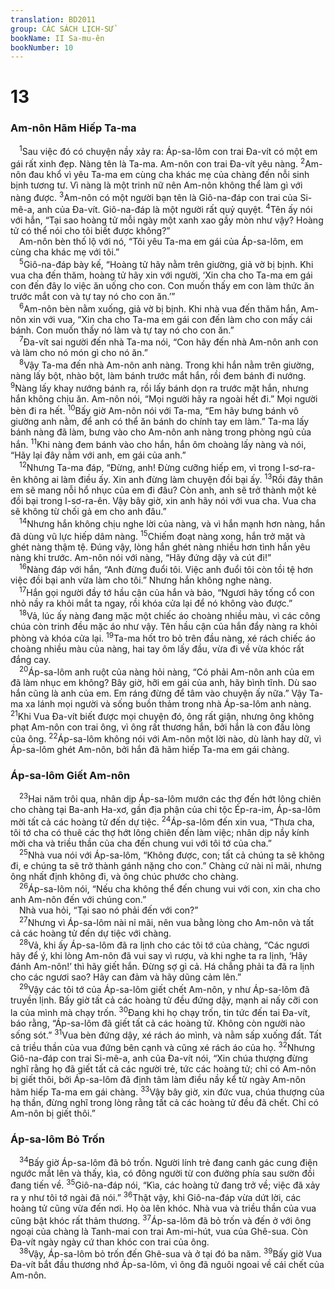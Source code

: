 ```yaml
---
translation: BD2011
group: CÁC SÁCH LỊCH-SỬ
bookName: II Sa-mu-ên 
bookNumber: 10
---
```


<div class="title"><h1>13</h1><h3>Am-nôn Hãm Hiếp Ta-ma</h3></div>
<span class="verse 2sa_13_1"> <sup>1</sup>Sau việc đó có chuyện nầy xảy ra: Áp-sa-lôm con trai Ða-vít có một em gái rất xinh đẹp. Nàng tên là Ta-ma. Am-nôn con trai Ða-vít yêu nàng. </span>
<span class="verse 2sa_13_2"><sup>2</sup>Am-nôn đau khổ vì yêu Ta-ma em cùng cha khác mẹ của chàng đến nỗi sinh bịnh tương tư. Vì nàng là một trinh nữ nên Am-nôn không thể làm gì với nàng được. </span>
<span class="verse 2sa_13_3"><sup>3</sup>Am-nôn có một người bạn tên là Giô-na-đáp con trai của Si-mê-a, anh của Ða-vít. Giô-na-đáp là một người rất quỷ quyệt. </span>
<span class="verse 2sa_13_4"><sup>4</sup>Tên ấy nói với hắn, “Tại sao hoàng tử mỗi ngày một xanh xao gầy mòn như vậy? Hoàng tử có thể nói cho tôi biết được không?”<br/> Am-nôn bèn thố lộ với nó, “Tôi yêu Ta-ma em gái của Áp-sa-lôm, em cùng cha khác mẹ với tôi.”<br/></span>
<span class="verse 2sa_13_5"> <sup>5</sup>Giô-na-đáp bày kế, “Hoàng tử hãy nằm trên giường, giả vờ bị bịnh. Khi vua cha đến thăm, hoàng tử hãy xin với người, ‘Xin cha cho Ta-ma em gái con đến đây lo việc ăn uống cho con. Con muốn thấy em con làm thức ăn trước mắt con và tự tay nó cho con ăn.’”<br/></span>
<span class="verse 2sa_13_6"> <sup>6</sup>Am-nôn bèn nằm xuống, giả vờ bị bịnh. Khi nhà vua đến thăm hắn, Am-nôn xin với vua, “Xin cha cho Ta-ma em gái con đến làm cho con mấy cái bánh. Con muốn thấy nó làm và tự tay nó cho con ăn.”<br/></span>
<span class="verse 2sa_13_7"> <sup>7</sup>Ða-vít sai người đến nhà Ta-ma nói, “Con hãy đến nhà Am-nôn anh con và làm cho nó món gì cho nó ăn.”<br/></span>
<span class="verse 2sa_13_8"> <sup>8</sup>Vậy Ta-ma đến nhà Am-nôn anh nàng. Trong khi hắn nằm trên giường, nàng lấy bột, nhào bột, làm bánh trước mắt hắn, rồi đem bánh đi nướng. </span>
<span class="verse 2sa_13_9"><sup>9</sup>Nàng lấy khay nướng bánh ra, rồi lấy bánh dọn ra trước mặt hắn, nhưng hắn không chịu ăn. Am-nôn nói, “Mọi người hãy ra ngoài hết đi.” Mọi người bèn đi ra hết. </span>
<span class="verse 2sa_13_10"><sup>10</sup>Bấy giờ Am-nôn nói với Ta-ma, “Em hãy bưng bánh vô giường anh nằm, để anh có thể ăn bánh do chính tay em làm.” Ta-ma lấy bánh nàng đã làm, bưng vào cho Am-nôn anh nàng trong phòng ngủ của hắn. </span>
<span class="verse 2sa_13_11"><sup>11</sup>Khi nàng đem bánh vào cho hắn, hắn ôm choàng lấy nàng và nói, “Hãy lại đây nằm với anh, em gái của anh.”<br/></span>
<span class="verse 2sa_13_12"> <sup>12</sup>Nhưng Ta-ma đáp, “Ðừng, anh! Ðừng cưỡng hiếp em, vì trong I-sơ-ra-ên không ai làm điều ấy. Xin anh đừng làm chuyện đồi bại ấy. </span>
<span class="verse 2sa_13_13"><sup>13</sup>Rồi đây thân em sẽ mang nỗi hổ nhục của em đi đâu? Còn anh, anh sẽ trở thành một kẻ đồi bại trong I-sơ-ra-ên. Vậy bây giờ, xin anh hãy nói với vua cha. Vua cha sẽ không từ chối gả em cho anh đâu.”<br/></span>
<span class="verse 2sa_13_14"> <sup>14</sup>Nhưng hắn không chịu nghe lời của nàng, và vì hắn mạnh hơn nàng, hắn đã dùng vũ lực hiếp dâm nàng. </span>
<span class="verse 2sa_13_15"><sup>15</sup>Chiếm đoạt nàng xong, hắn trở mặt và ghét nàng thậm tệ. Ðúng vậy, lòng hắn ghét nàng nhiều hơn tình hắn yêu nàng khi trước. Am-nôn nói với nàng, “Hãy đứng dậy và cút đi!”<br/></span>
<span class="verse 2sa_13_16"> <sup>16</sup>Nàng đáp với hắn, “Anh đừng đuổi tôi. Việc anh đuổi tôi còn tồi tệ hơn việc đồi bại anh vừa làm cho tôi.” Nhưng hắn không nghe nàng.<br/></span>
<span class="verse 2sa_13_17"> <sup>17</sup>Hắn gọi người đầy tớ hầu cận của hắn và bảo, “Ngươi hãy tống cổ con nhỏ nầy ra khỏi mắt ta ngay, rồi khóa cửa lại để nó không vào được.”<br/></span>
<span class="verse 2sa_13_18"> <sup>18</sup>Vả, lúc ấy nàng đang mặc một chiếc áo choàng nhiều màu, vì các công chúa còn trinh đều mặc áo như vậy. Tên hầu cận của hắn đẩy nàng ra khỏi phòng và khóa cửa lại. </span>
<span class="verse 2sa_13_19"><sup>19</sup>Ta-ma hốt tro bỏ trên đầu nàng, xé rách chiếc áo choàng nhiều màu của nàng, hai tay ôm lấy đầu, vừa đi về vừa khóc rất đắng cay.<br/></span>
<span class="verse 2sa_13_20"> <sup>20</sup>Áp-sa-lôm anh ruột của nàng hỏi nàng, “Có phải Am-nôn anh của em đã làm nhục em không? Bây giờ, hỡi em gái của anh, hãy bình tĩnh. Dù sao hắn cũng là anh của em. Em ráng đừng để tâm vào chuyện ấy nữa.” Vậy Ta-ma xa lánh mọi người và sống buồn thảm trong nhà Áp-sa-lôm anh nàng. </span>
<span class="verse 2sa_13_21"><sup>21</sup>Khi Vua Ða-vít biết được mọi chuyện đó, ông rất giận, nhưng ông không phạt Am-nôn con trai ông, vì ông rất thương hắn, bởi hắn là con đầu lòng của ông. </span>
<span class="verse 2sa_13_22"><sup>22</sup>Áp-sa-lôm không nói với Am-nôn một lời nào, dù lành hay dữ, vì Áp-sa-lôm ghét Am-nôn, bởi hắn đã hãm hiếp Ta-ma em gái chàng.<br/></span>
<div class="title"><h3>Áp-sa-lôm Giết Am-nôn</h3></div>
<span class="verse 2sa_13_23"> <sup>23</sup>Hai năm trôi qua, nhân dịp Áp-sa-lôm mướn các thợ đến hớt lông chiên cho chàng tại Ba-anh Ha-xơ, gần địa phận của chi tộc Ép-ra-im, Áp-sa-lôm mời tất cả các hoàng tử đến dự tiệc. </span>
<span class="verse 2sa_13_24"><sup>24</sup>Áp-sa-lôm đến xin vua, “Thưa cha, tôi tớ cha có thuê các thợ hớt lông chiên đến làm việc; nhân dịp nầy kính mời cha và triều thần của cha đến chung vui với tôi tớ của cha.”<br/></span>
<span class="verse 2sa_13_25"> <sup>25</sup>Nhà vua nói với Áp-sa-lôm, “Không được, con; tất cả chúng ta sẽ không đi, e chúng ta sẽ trở thành gánh nặng cho con.” Chàng cứ nài nỉ mãi, nhưng ông nhất định không đi, và ông chúc phước cho chàng.<br/></span>
<span class="verse 2sa_13_26"> <sup>26</sup>Áp-sa-lôm nói, “Nếu cha không thể đến chung vui với con, xin cha cho anh Am-nôn đến với chúng con.”<br/> Nhà vua hỏi, “Tại sao nó phải đến với con?”<br/></span>
<span class="verse 2sa_13_27"> <sup>27</sup>Nhưng vì Áp-sa-lôm nài nỉ mãi, nên vua bằng lòng cho Am-nôn và tất cả các hoàng tử đến dự tiệc với chàng. <br/></span>
<span class="verse 2sa_13_28"> <sup>28</sup>Vả, khi ấy Áp-sa-lôm đã ra lịnh cho các tôi tớ của chàng, “Các ngươi hãy để ý, khi lòng Am-nôn đã vui say vì rượu, và khi nghe ta ra lịnh, ‘Hãy đánh Am-nôn!’ thì hãy giết hắn. Ðừng sợ gì cả. Há chẳng phải ta đã ra lịnh cho các ngươi sao? Hãy can đảm và hãy dũng cảm lên.”<br/></span>
<span class="verse 2sa_13_29"> <sup>29</sup>Vậy các tôi tớ của Áp-sa-lôm giết chết Am-nôn, y như Áp-sa-lôm đã truyền lịnh. Bấy giờ tất cả các hoàng tử đều đứng dậy, mạnh ai nấy cỡi con la của mình mà chạy trốn. </span>
<span class="verse 2sa_13_30"><sup>30</sup>Ðang khi họ chạy trốn, tin tức đến tai Ða-vít, báo rằng, “Áp-sa-lôm đã giết tất cả các hoàng tử. Không còn người nào sống sót.” </span>
<span class="verse 2sa_13_31"><sup>31</sup>Vua bèn đứng dậy, xé rách áo mình, và nằm sấp xuống đất. Tất cả triều thần của vua đứng bên cạnh và cũng xé rách áo của họ. </span>
<span class="verse 2sa_13_32"><sup>32</sup>Nhưng Giô-na-đáp con trai Si-mê-a, anh của Ða-vít nói, “Xin chúa thượng đừng nghĩ rằng họ đã giết tất cả các người trẻ, tức các hoàng tử; chỉ có Am-nôn bị giết thôi, bởi Áp-sa-lôm đã định tâm làm điều nầy kể từ ngày Am-nôn hãm hiếp Ta-ma em gái chàng. </span>
<span class="verse 2sa_13_33"><sup>33</sup>Vậy bây giờ, xin đức vua, chúa thượng của hạ thần, đừng nghĩ trong lòng rằng tất cả các hoàng tử đều đã chết. Chỉ có Am-nôn bị giết thôi.”<br/></span>
<div class="title"><h3>Áp-sa-lôm Bỏ Trốn</h3></div>
<span class="verse 2sa_13_34"> <sup>34</sup>Bấy giờ Áp-sa-lôm đã bỏ trốn. Người lính trẻ đang canh gác cung điện ngước mắt lên và thấy, kìa, có đông người từ con đường phía sau sườn đồi đang tiến về. </span>
<span class="verse 2sa_13_35"><sup>35</sup>Giô-na-đáp nói, “Kìa, các hoàng tử đang trở về; việc đã xảy ra y như tôi tớ ngài đã nói.” </span>
<span class="verse 2sa_13_36"><sup>36</sup>Thật vậy, khi Giô-na-đáp vừa dứt lời, các hoàng tử cũng vừa đến nơi. Họ òa lên khóc. Nhà vua và triều thần của vua cũng bật khóc rất thảm thương. </span>
<span class="verse 2sa_13_37"><sup>37</sup>Áp-sa-lôm đã bỏ trốn và đến ở với ông ngoại của chàng là Tanh-mai con trai Am-mi-hút, vua của Ghê-sua. Còn Ða-vít ngày ngày cứ than khóc con trai của ông.<br/></span>
<span class="verse 2sa_13_38"> <sup>38</sup>Vậy, Áp-sa-lôm bỏ trốn đến Ghê-sua và ở tại đó ba năm. </span>
<span class="verse 2sa_13_39"><sup>39</sup>Bấy giờ Vua Ða-vít bắt đầu thương nhớ Áp-sa-lôm, vì ông đã nguôi ngoai về cái chết của Am-nôn. <br/></span>
